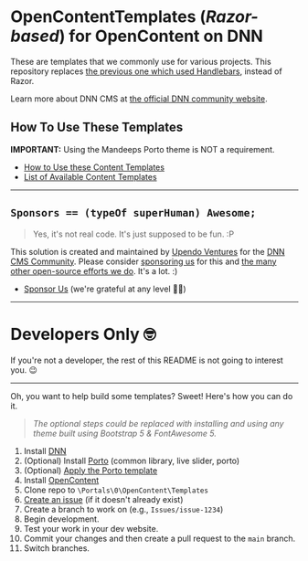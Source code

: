 # OpenContentTemplates (_Razor-based_) for OpenContent on DNN

These are templates that we commonly use for various projects. This repository replaces [the previous one which used Handlebars](https://github.com/UpendoVentures/OpenContentTemplates), instead of Razor.

Learn more about DNN CMS at [the official DNN community website](https://dncommunity.org).

## How To Use These Templates

**IMPORTANT:** Using the Mandeeps Porto theme is NOT a requirement.    

- [How to Use these Content Templates](https://github.com/UpendoVentures/OpenContentTemplates-Razor/wiki)
- [List of Available Content Templates](https://github.com/UpendoVentures/OpenContentTemplates-Razor/wiki/List-of-Templates)  

<hr />  

## `Sponsors == (typeOf superHuman) Awesome;`  

> Yes, it's not real code. It's just supposed to be fun. :P

This solution is created and maintained by [Upendo Ventures](https://upendoventures.com/What/CMS/DNN) for the [DNN CMS Community](https://dnncommunity.org). Please consider [sponsoring us](https://github.com/sponsors/UpendoVentures) for this and [the many other open-source efforts we do](https://upendoventures.com/What/CMS/DNN/Extensions).  It's a lot.  :)  

- [Sponsor Us](https://github.com/sponsors/UpendoVentures) (we're grateful at any level 🙏🏽)  

<hr />  

# Developers Only 🤓  

If you're not a developer, the rest of this README is not going to interest you. 😉  

<hr />

Oh, you want to help build some templates? Sweet!  Here's how you can do it.  

> *The optional steps could be replaced with installing and using any theme built using Bootstrap 5 & FontAwesome 5.*  

1. Install [DNN](https://www.nvquicksite.com/)
2. (Optional) Install [Porto](https://www.mandeeps.com/support/knowledgebase/install-activate-a-theme-in-dnn-9x) (common library, live slider, porto)
3. (Optional) [Apply the Porto template](https://www.mandeeps.com/support/knowledgebase/import-a-portal-template-in-dnn-91)
4. Install [OpenContent](https://github.com/sachatrauwaen/OpenContent/releases/latest)
5. Clone repo to `\Portals\0\OpenContent\Templates`
6. [Create an issue](https://github.com/UpendoVentures/OpenContentTemplates/issues) (if it doesn't already exist)
7. Create a branch to work on (e.g., `Issues/issue-1234`)
8. Begin development.
9. Test your work in your dev website.
10. Commit your changes and then create a pull request to the `main` branch.
11. Switch branches.
